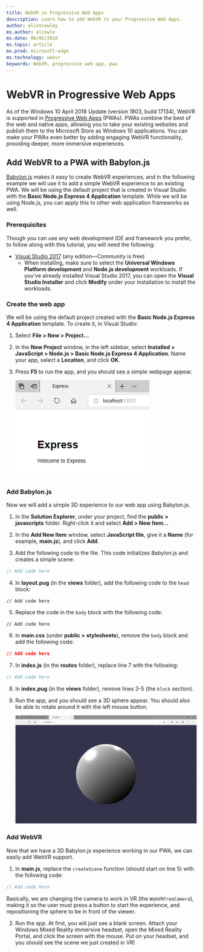 ```yaml
---
title: WebVR in Progressive Web Apps
description: Learn how to add WebVR to your Progressive Web Apps.
author: eliotcowley
ms.author: elcowle
ms.date: 06/05/2018
ms.topic: article
ms.prod: microsoft-edge
ms.technology: webvr
keywords: WebVR, progressive web app, pwa
---
```


# WebVR in Progressive Web Apps

As of the Windows 10 April 2018 Update (version 1803, build 17134), WebVR is supported in [Progressive Web Apps](https://docs.microsoft.com/microsoft-edge/progressive-web-apps) (PWAs). PWAs combine the best of the web and native apps, allowing you to take your existing websites and publish them to the Microsoft Store as Windows 10 applications. You can make your PWAs even better by adding engaging WebVR functionality, providing deeper, more immersive experiences.

## Add WebVR to a PWA with Babylon.js

[Babylon.js](https://www.babylonjs.com/) makes it easy to create WebVR experiences, and in the following example we will use it to add a simple WebVR experience to an existing PWA. We will be using the default project that is created in Visual Studio with the **Basic Node.js Express 4 Application** template. While we will be using Node.js, you can apply this to other web application frameworks as well.

### Prerequisites

Though you can use any web development IDE and framework you prefer, to follow along with this tutorial, you will need the following:

* [Visual Studio 2017](https://www.visualstudio.com/downloads/) (any edition&mdash;Community is free)
    * When installing, make sure to select the **Universal Windows Platform development** and **Node.js development** workloads. If you've already installed Visual Studio 2017, you can open the **Visual Studio Installer** and click **Modify** under your installation to install the workloads.

### Create the web app

We will be using the default project created with the **Basic Node.js Express 4 Application** template. To create it, in Visual Studio:

1. Select **File > New > Project...**

2. In the **New Project** window, in the left sidebar, select **Installed > JavaScript > Node.js > Basic Node.js Express 4 Application**. Name your app, select a **Location**, and click **OK**.

3. Press **F5** to run the app, and you should see a simple webpage appear.

    ![Express; Welcome to Express](img/express-webpage.png)

### Add Babylon.js

Now we will add a simple 3D experience to our web app using Babylon.js.

1. In the **Solution Explorer**, under your project, find the **public > javascripts** folder. Right-click it and select **Add > New Item...**

2. In the **Add New Item** window, select **JavaScript file**, give it a **Name** (for example, **main.js**), and click **Add**.

3. Add the following code to the file. This code initializes Babylon.js and creates a simple scene:

```js
// Add code here
```

4. In **layout.pug** (in the **views** folder), add the following code to the `head` block:

```pug
// Add code here
```

5. Replace the code in the `body` block with the following code:

```pug
// Add code here
```

6. In **main.css** (under **public > stylesheets**), remove the `body` block and add the following code:

```css
// Add code here
```

7. In **index.js** (in the **routes** folder), replace line 7 with the following:

```js
// Add code here
```

8. In **index.pug** (in the **views** folder), remove lines 3-5 (the `block` section).

9. Run the app, and you should see a 3D sphere appear. You should also be able to rotate around it with the left mouse button.

    ![Gray 3D sphere floating in blue background](img/babylon-sphere.png)

### Add WebVR

Now that we have a 3D Babylon.js experience working in our PWA, we can easily add WebVR support.

1. In **main.js**, replace the `createScene` function (should start on line 5) with the following code:

```js
// Add code here
```

Basically, we are changing the camera to work in VR (the `WebVRFreeCamera`), making it so the user must press a button to start the experience, and repositioning the sphere to be in front of the viewer.

2. Run the app. At first, you will just see a blank screen. Attach your Windows Mixed Reality immersive headset, open the Mixed Reality Portal, and click the screen with the mouse. Put on your headset, and you should see the scene we just created in VR!

